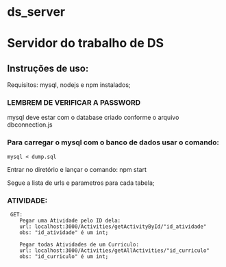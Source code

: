 # ds_server
# Servidor do trabalho de DS

## Instruções de uso:
Requisitos: mysql, nodejs e npm instalados;

### LEMBREM DE VERIFICAR A PASSWORD

mysql deve estar com o database criado conforme o arquivo dbconnection.js

### Para carregar o mysql com o banco de dados usar o comando:
	mysql < dump.sql


Entrar no diretório e lançar o comando: 
	npm start

Segue a lista de urls e parametros para cada tabela;
### ATIVIDADE:

	 GET:
		Pegar uma Atividade pelo ID dela:
		url: localhost:3000/Activities/getActivityById/"id_atividade"
		obs: "id_atividade" é um int;
	
		Pegar todas Atividades de um Curriculo:
		url: localhost:3000/Activities/getAllActivities/"id_curriculo"
		obs: "id_curriculo" é um int;
